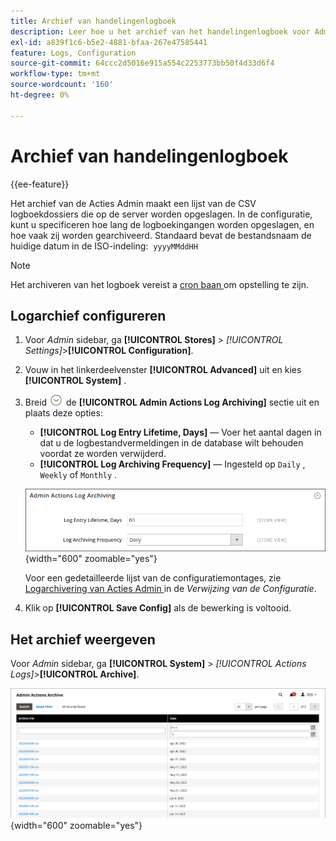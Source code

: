 ```yaml
---
title: Archief van handelingenlogboek
description: Leer hoe u het archief van het handelingenlogboek voor Admin configureert en bekijkt.
exl-id: a839f1c6-b5e2-4881-bfaa-267e47585441
feature: Logs, Configuration
source-git-commit: 64ccc2d5016e915a554c2253773bb50f4d33d6f4
workflow-type: tm+mt
source-wordcount: '160'
ht-degree: 0%

---
```


# Archief van handelingenlogboek

{{ee-feature}}

Het archief van de Acties Admin [ ](action-log.md) maakt een lijst van de CSV logboekdossiers die op de server worden opgeslagen. In de configuratie, kunt u specificeren hoe lang de logboekingangen worden opgeslagen, en hoe vaak zij worden gearchiveerd. Standaard bevat de bestandsnaam de huidige datum in de ISO-indeling:  `yyyyMMddHH`

>[!NOTE]
>
>Het archiveren van het logboek vereist a [ cron baan ](cron.md) om opstelling te zijn.

## Logarchief configureren

1. Voor _Admin_ sidebar, ga **[!UICONTROL Stores]** > _[!UICONTROL Settings]_>**[!UICONTROL Configuration]**.

1. Vouw in het linkerdeelvenster **[!UICONTROL Advanced]** uit en kies **[!UICONTROL System]** .

1. Breid ![ selecteur van de Uitbreiding ](../assets/icon-display-expand.png) de **[!UICONTROL Admin Actions Log Archiving]** sectie uit en plaats deze opties:

   - **[!UICONTROL Log Entry Lifetime, Days]** — Voer het aantal dagen in dat u de logbestandvermeldingen in de database wilt behouden voordat ze worden verwijderd.
   - **[!UICONTROL Log Archiving Frequency]** — Ingesteld op `Daily` , `Weekly` of `Monthly` .

   ![ Geavanceerde configuratie - het archiveren van het admin actielogboek ](../configuration-reference/advanced/assets/system-admin-actions-log-archiving.png){width="600" zoomable="yes"}

   Voor een gedetailleerde lijst van de configuratiemontages, zie [ Logarchivering van Acties Admin ](../configuration-reference/advanced/system.md) in de _Verwijzing van de Configuratie_.

1. Klik op **[!UICONTROL Save Config]** als de bewerking is voltooid.

## Het archief weergeven

Voor _Admin_ sidebar, ga **[!UICONTROL System]** > _[!UICONTROL Actions Logs]_>**[!UICONTROL Archive]**.

![ archief van het Logboek van de Actie ](./assets/action-log-archive.png){width="600" zoomable="yes"}
